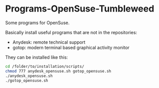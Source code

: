 Programs-OpenSuse-Tumbleweed
============

Some programs for OpenSuse.

Basically install useful programs that are not in the repositories:

  * Anydesk: remote technical support
  * gotop: modern terminal based graphical activity monitor

They can be installed like this:

~~~bash
cd /folder/to/installation/scripts/
chmod 777 anydesk_opensuse.sh gotop_opensuse.sh
./anydesk_opensuse.sh
./gotop_opensuse.sh
~~~
